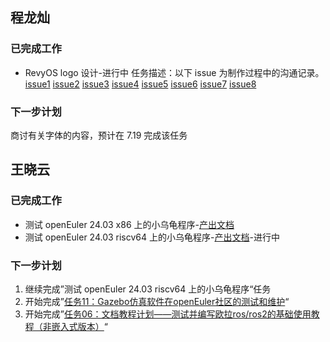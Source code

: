 ## 程龙灿

### 已完成工作

- RevyOS logo 设计-进行中
任务描述：以下 issue 为制作过程中的沟通记录。
[issue1](https://github.com/FIFCC/revyos-design/issues/3)
[issue2](https://github.com/FIFCC/revyos-design/issues/4)
[issue3](https://github.com/FIFCC/revyos-design/issues/5)
[issue4](https://github.com/FIFCC/revyos-design/issues/6)
[issue5](https://github.com/FIFCC/revyos-design/issues/7)
[issue6](https://github.com/FIFCC/revyos-design/issues/8)
[issue7](https://github.com/FIFCC/revyos-design/issues/9)
[issue8](https://github.com/FIFCC/revyos-design/issues/10)
### 下一步计划

商讨有关字体的内容，预计在 7.19 完成该任务

## 王晓云

### 已完成工作
- 测试 openEuler 24.03 x86 上的小乌龟程序-[产出文档](https://github.com/Sebastianhayashi/ROS-begin/blob/main/%E5%9C%A8%20openEuler%20%E6%B5%8B%E8%AF%95%20ROS%20%E5%B0%8F%E4%B9%8C%E9%BE%9F%E7%A8%8B%E5%BA%8F-x86.md)
- 测试 openEuler 24.03 riscv64 上的小乌龟程序-[产出文档](https://github.com/Sebastianhayashi/ROS-begin/blob/main/%E5%9C%A8%20openEuler%20%E6%B5%8B%E8%AF%95%20ROS%20%E5%B0%8F%E4%B9%8C%E9%BE%9F%E7%A8%8B%E5%BA%8F-rv.md)-进行中


### 下一步计划

1. 继续完成”测试 openEuler 24.03 riscv64 上的小乌龟程序“任务
2. 开始完成”[任务11：Gazebo仿真软件在openEuler社区的测试和维护](https://github.com/jiuyewxy/weloveinterns/issues/13)“
3. 开始完成”[任务06：文档教程计划——测试并编写欧拉ros/ros2的基础使用教程（非嵌入式版本）](https://github.com/jiuyewxy/weloveinterns/issues/7)“

